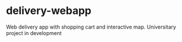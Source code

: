 # delivery-webapp
Web delivery app with shopping cart and interactive map. Universitary project in development
